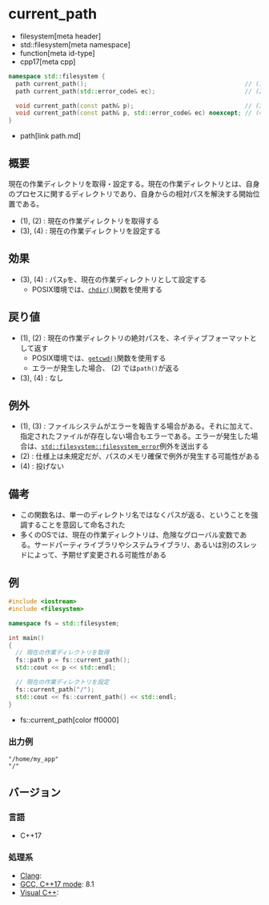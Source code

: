 # current_path
* filesystem[meta header]
* std::filesystem[meta namespace]
* function[meta id-type]
* cpp17[meta cpp]

```cpp
namespace std::filesystem {
  path current_path();                                            // (1)
  path current_path(std::error_code& ec);                         // (2)

  void current_path(const path& p);                               // (3)
  void current_path(const path& p, std::error_code& ec) noexcept; // (4)
}
```
* path[link path.md]

## 概要
現在の作業ディレクトリを取得・設定する。現在の作業ディレクトリとは、自身のプロセスに関するディレクトリであり、自身からの相対パスを解決する開始位置である。

- (1), (2) : 現在の作業ディレクトリを取得する
- (3), (4) : 現在の作業ディレクトリを設定する


## 効果
- (3), (4) : パス`p`を、現在の作業ディレクトリとして設定する
    - POSIX環境では、[`chdir()`](https://linuxjm.osdn.jp/html/LDP_man-pages/man2/chdir.2.html)関数を使用する


## 戻り値
- (1), (2) : 現在の作業ディレクトリの絶対パスを、ネイティブフォーマットとして返す
    - POSIX環境では、[`getcwd()`](https://linuxjm.osdn.jp/html/LDP_man-pages/man3/getcwd.3.html)関数を使用する
    - エラーが発生した場合、 (2) では`path()`が返る
- (3), (4) : なし


## 例外
- (1), (3) : ファイルシステムがエラーを報告する場合がある。それに加えて、指定されたファイルが存在しない場合もエラーである。エラーが発生した場合は、[`std::filesystem::filesystem_error`](filesystem_error.md)例外を送出する
- (2) : 仕様上は未規定だが、パスのメモリ確保で例外が発生する可能性がある
- (4) : 投げない


## 備考
- この関数名は、単一のディレクトリ名ではなくパスが返る、ということを強調することを意図して命名された
- 多くのOSでは、現在の作業ディレクトリは、危険なグローバル変数である。サードパーティライブラリやシステムライブラリ、あるいは別のスレッドによって、予期せず変更される可能性がある


## 例
```cpp example
#include <iostream>
#include <filesystem>

namespace fs = std::filesystem;

int main()
{
  // 現在の作業ディレクトリを取得
  fs::path p = fs::current_path();
  std::cout << p << std::endl;

  // 現在の作業ディレクトリを設定
  fs::current_path("/");
  std::cout << fs::current_path() << std::endl;
}
```
* fs::current_path[color ff0000]

### 出力例
```
"/home/my_app"
"/"
```

## バージョン
### 言語
- C++17

### 処理系
- [Clang](/implementation.md#clang):
- [GCC, C++17 mode](/implementation.md#gcc): 8.1
- [Visual C++](/implementation.md#visual_cpp):

